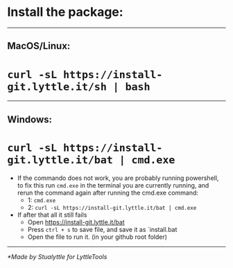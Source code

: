 # Install the package:

___

## MacOS/Linux: 
# `curl -sL https://install-git.lyttle.it/sh | bash`

___

## Windows: 
# `curl -sL https://install-git.lyttle.it/bat | cmd.exe` 
 - If the commando does not work, you are probably running powershell, to fix this run `cmd.exe` in the terminal you are currently running, and rerun the command again after running the cmd.exe command:
   - 1: `cmd.exe`
   - 2: `curl -sL https://install-git.lyttle.it/bat | cmd.exe`
 - If after that all it still fails
   - Open https://install-git.lyttle.it/bat
   - Press `ctrl + s` to save file, and save it as `install.bat
   - Open the file to run it. (in your github root folder)

___

_*Made by Stualyttle for LyttleTools_
